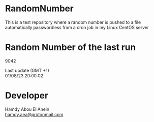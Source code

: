 # RandomNumber    
This is a test repository where a random number is pushed to a file automatically passwordless from a cron job in my Linux CentOS server    
# Random Number of the last run   
9042
      
Last update (GMT +1)    
01/08/23 20:00:02
# Developer    
Hamdy Abou El Anein   
hamdy.aea@protonmail.com
